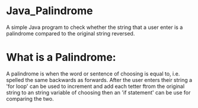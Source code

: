 # Java_Palindrome
A simple Java program to check whether the string that a user enter is a palindrome compared to the original string reversed.

# What is a Palindrome:
A palindrome is when the word or sentence of choosing is equal to, i.e. spelled the same backwards as forwards.
After the user enters their string a 'for loop' can be used to increment and add each tetter ftrom the original string to an 
string variable of choosing then an 'if statement' can be use for comparing the two.

